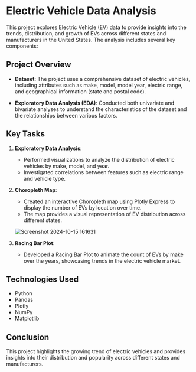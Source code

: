 # Electric Vehicle Data Analysis

This project explores Electric Vehicle (EV) data to provide insights into the trends, distribution, and growth of EVs across different states and manufacturers in the United States. The analysis includes several key components:

## Project Overview

- **Dataset**: The project uses a comprehensive dataset of electric vehicles, including attributes such as make, model, model year, electric range, and geographical information (state and postal code).
  
- **Exploratory Data Analysis (EDA)**: Conducted both univariate and bivariate analyses to understand the characteristics of the dataset and the relationships between various factors.

## Key Tasks

1. **Exploratory Data Analysis**:
   - Performed visualizations to analyze the distribution of electric vehicles by make, model, and year.
   - Investigated correlations between features such as electric range and vehicle type.

2. **Choropleth Map**:
   - Created an interactive Choropleth map using Plotly Express to display the number of EVs by location over time.
   - The map provides a visual representation of EV distribution across different states.
     
    ![Screenshot 2024-10-15 161631](https://github.com/user-attachments/assets/1fd9450a-8d28-4222-ba6d-011ae3577a6d)


3. **Racing Bar Plot**:
   - Developed a Racing Bar Plot to animate the count of EVs by make over the years, showcasing trends in the electric vehicle market.

## Technologies Used
- Python
- Pandas
- Plotly
- NumPy
- Matplotlib


## Conclusion
This project highlights the growing trend of electric vehicles and provides insights into their distribution and popularity across different states and manufacturers.
